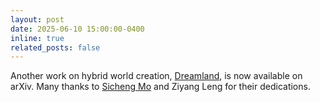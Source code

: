 ```yaml
---
layout: post
date: 2025-06-10 15:00:00-0400
inline: true
related_posts: false
---
```

Another work on hybrid world creation, [Dreamland](https://www.arxiv.org/abs/2506.08006), is now available on arXiv. Many thanks to [Sicheng Mo](https://sichengmo.github.io) and Ziyang Leng for their dedications.
